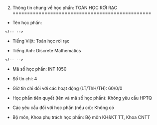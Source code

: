 2. Thông tin chung về học phần: TOÁN HỌC RỜI RẠC
================================================

-   Tên học phần:

```{=html}
<!-- -->
```
-   Tiếng Việt: Toán học rời rạc

-   Tiếng Anh: Discrete Mathematics

```{=html}
<!-- -->
```
-   Mã số học phần: INT 1050

-   Số tín chỉ: 4

-   Giờ tín chỉ đối với các hoạt động (LT/ThH/TH): 60/0/0

-   Học phần tiên quyết (tên và mã số học phần): Không yêu cầu HPTQ

-   Các yêu cầu đối với học phần (nếu có): Không có

-   Bộ môn, Khoa phụ trách học phần: Bộ môn KH&KT TT, Khoa CNTT

